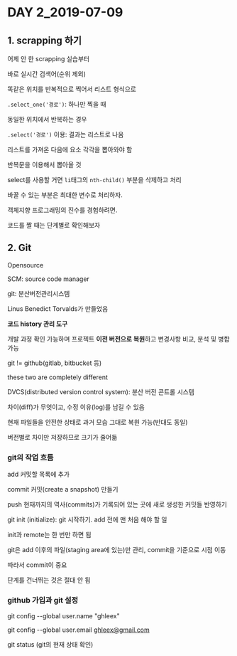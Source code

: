 # DAY 2_2019-07-09

## 1. scrapping 하기

어제 안 한 scrapping 실습부터

바로 실시간 검색어(순위 제외)

똑같은 위치를 반복적으로 찍어서 리스트 형식으로

`.select_one('경로')`: 하나만 찍을 때

동일한 위치에서 반복하는 경우

`.select('경로')` 이용: 결과는 리스트로 나옴



리스트를 가져온 다음에 요소 각각을 뽑아와야 함

반복문을 이용해서 뽑아올 것

select를 사용할 거면 `li`태그의 `nth-child()` 부분을 삭제하고 처리



바꿀 수 있는 부분은 최대한 변수로 처리하자.

객체지향 프로그래밍의 진수를 경험하려면.



코드를 짤 때는 단계별로 확인해보자





## 2. Git 

Opensource

SCM: source code manager

git: 분산버전관리시스템

Linus Benedict Torvalds가 만들었음

**코드 history 관리 도구**

개발 과정 확인 가능하며 프로젝트 **이전 버전으로 복원**하고 변경사항 비교, 분석 및 병합 가능



git != github(gitlab, bitbucket 등)

these two are completely different



DVCS(distributed version control system): 분산 버전 콘트롤 시스템



차이(diff)가 무엇이고, 수정 이유(log)를 남길 수 있음

현재 파일들을 안전한 상태로 과거 모습 그대로 복원 가능(반대도 동일)

버전별로 차이만 저장하므로 크기가 줄어듦



### git의 작업 흐름

add 커밋할 목록에 추가

commit 커밋(create a snapshot) 만들기

push 현재까지의 역사(commits)가 기록되어 있는 곳에 새로 생성한 커밋들 반영하기



git init (initialize): git 시작하기. add 전에 맨 처음 해야 할 일

init과 remote는 한 번만 하면 됨



git은 add 이후의 파일(staging area에 있는)만 관리, commit을 기준으로 시점 이동

따라서 commit이 중요



단계를 건너뛰는 것은 절대 안 됨



### github 가입과 git 설정

git config --global user.name "ghleex"

git config --global user.email ghleex@gmail.com



git status (git의 현재 상태 확인)